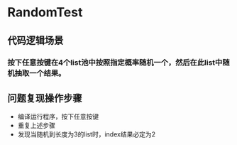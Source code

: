 # RandomTest

## 代码逻辑场景
### 按下任意按键在4个list池中按照指定概率随机一个，然后在此list中随机抽取一个结果。
## 问题复现操作步骤
+ 编译运行程序，按下任意按键
+ 重复上述步骤
+ 发现当随机到长度为3的list时，index结果必定为2
